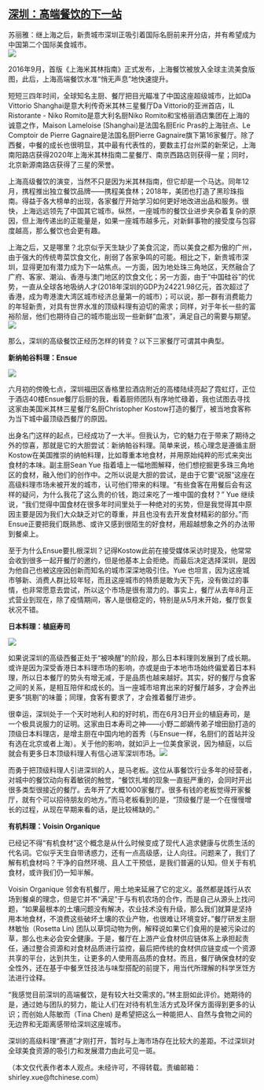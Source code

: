 <!--1593719521000-->
[深圳：高端餐饮的下一站](https://cn.ft.com/story/001088387?full=y)
------

<div></div><div class="story-lead">苏丽雅：继上海之后，新贵城市深圳正吸引着国际名厨前来开分店，并有希望成为中国第二个国际美食城市。</div><div class=" story-image image"><img src="https://thumbor.ftacademy.cn/unsafe/1340x754/https://thumbor.ftacademy.cn/unsafe/picture/4/000096764_piclink.jpg"></div><div class="story-body"><div id="story-body-container"><p>2016年9月，首版《上海米其林指南》正式发布，上海餐饮被放入全球主流美食版图，此后，上海高端餐饮水准“悄无声息”地快速提升。</p><p>短短三四年时间，全球知名主厨、餐厅把目光瞄准了中国这座超级城市，比如Da Vittorio Shanghai是意大利传奇米其林三星餐厅Da Vittorio的亚洲首店，IL Ristorante - Niko Romito是意大利名厨Niko Romito和宝格丽酒店集团在上海的诚意之作，Maison Lameloise (Shanghai)是法国名厨Eric Pras的上海驻点、Le Comptoir de Pierre Gagnaire是法国名厨Pierre Gagnaire旗下第16家餐厅。除了西餐，中餐的成长也很明显，其中最有代表性的，要数主打台州菜的新荣记，上海南阳路店获得2020年上海米其林指南二星餐厅、南京西路店则获得一星；同时，北京新源南路店获得了三星的荣誉。</p><p>上海高级餐饮的演变，当然不只是因为米其林指南，但它却是一个马达。同年12月，携程推出独立餐饮品牌——携程美食林；2018年，美团也打造了黑珍珠指南。得益于各大榜单的出现，各家餐厅开始学习如何更好地改进出品和服务。很快，上海远远领先了中国其它城市。纵然，一座城市的餐饮业进步夹杂着复杂的原因，但上海传递出的正能量是，如果一座城市越多元，对新鲜事物的接受度与包容度越高，那么餐饮也会更有趣。</p><p>上海之后，又是哪里？北京似乎天生缺少了美食沉淀，而以美食之都为傲的广州，由于强大的传统粤菜饮食文化，削弱了各家争鸣的可能。相比之下，新贵城市深圳，显得更加有潜力成为下一站焦点。一方面，因为地处珠三角地区，天然融合了广府、客家、潮汕、香港与澳门地区的饮食文化；另一方面，由于“中国硅谷”的优势，一直从全球各地吸纳人才(2018年深圳的GDP为24221.98亿元，首次超过了香港，成为粤港澳大湾区城市经济总量第一的城市）；可以说，那一群有消费能力的年轻新贵，对具有世界水准的顶级料理有迫切的需求；同样，对于年长一些的富裕阶层，他们也期待自己的城市能出现一些新鲜“血液”，满足自己的需要与期望。<img src="https://thumbor.ftacademy.cn/unsafe/picture/8/000096768_piclink.jpg" /></p><div  data-o-ads-name="mpu-middle1" class="o-ads in-article-advert" data-o-ads-formats-default="false"  data-o-ads-formats-small="FtcMobileMpu"  data-o-ads-formats-medium="FtcMpu" data-o-ads-formats-large="FtcMpu" data-o-ads-formats-extra="FtcMpu" data-o-ads-targeting="cnpos=middle1;" data-cy='[{"devices":["PC","iPhoneWeb","AndroidWeb","iPhoneApp","AndroidApp"],"pattern":"MPU","position":"Middle1","container":"mpuInStory"}]'></div><p>那么，深圳的高级餐饮正经历怎样的转变？以下三家餐厅可谓其中典型。</p><p><b>新纳帕谷料理：Ensue</p><p></b></p><p><img src="https://thumbor.ftacademy.cn/unsafe/picture/7/000096767_piclink.jpg" /></p><p>六月初的傍晚七点，深圳福田区香格里拉酒店附近的高楼陆续亮起了霓虹灯，正位于酒店40楼Ensue餐厅后厨的我，看着厨师团队有序地忙碌着，我也试图去寻找这家由美国米其林三星餐厅名厨Christopher Kostow打造的餐厅，被当地食客称为当下城中最顶级西餐厅的原因。</p><p>出身名门这样的起点，已经成功了一大半。但我认为，它的魅力在于带来了期待之外的惊喜，那就是它的大胆尝试：新纳帕谷料理。简单来说，核心理念是遵循主厨Kostow在美国推崇的纳帕料理，比如尊重本地食材，并用原始纯粹的形式来突出食材的本味。副主厨Sean Yue 指着墙上一幅地图解释，他们想挖掘更多珠三角地区的食材，融入他们的创作中。之所以说是大胆的尝试，是由于它要“说服”这座在高级料理市场未被开发的城市，认可他们带来的料理。“有些食客在用餐后会有这样的疑问，为什么我花了这么贵的价钱，跑过来吃了一堆中国的食材？” Yue 继续说，“我们觉得中国食材在很多年时间里处于一种绝对的劣势，但是我觉得其中原因主要是因为我们大众缺乏对它的尊重，并且也没有去开发食材精彩的部分。”而Ensue正要把我们既熟悉、或许又感到很陌生的好食材，用超越想象之外的办法带到餐桌上。</p><div data-o-ads-name="mpu-middle2" class="o-ads in-article-advert" data-o-ads-formats-default="false"  data-o-ads-formats-small="FtcMobileMpu"  data-o-ads-formats-medium="false" data-o-ads-formats-large="false" data-o-ads-formats-extra="false" data-o-ads-targeting="cnpos=middle2;" data-cy='[{"devices":["iPhoneWeb","AndroidWeb","iPhoneApp","AndroidApp"],"pattern":"MPU","position":"Middle2","container":"mpuInStory"}]'></div><p>至于为什么Ensue要扎根深圳？记得Kostow此前在接受媒体采访时提及，他常常会收到很多一起开餐厅的邀约，但是他基本上会拒绝。而最后决定选择深圳，是因为他自己也被这座因创新而知名的城市深深地吸引住。Yue 也坦言，因为这座城市够新、消费人群比较年轻，而且这座城市的特质是敢为天下先，没有做过的事情，也非常愿意去尝试，所以这个市场是很有潜力的。事实上，餐厅从去年8月正式营业到现在，除了疫情期间，客人是很稳定的，特别是从5月末开始，餐厅恢复状况不错。</p><p><b>日本料理：植庭寿司</p><p></b></p><p><img src="https://thumbor.ftacademy.cn/unsafe/picture/5/000096765_piclink.jpg" /></p><p>如果说深圳的高级西餐正处于“被唤醒”的阶段，那么日本料理则发展到了成长期。或许是因为深受香港日本料理市场的影响，亦或是由于本地市场始终偏爱着日本料理，所以日本餐厅的势头有增无减，于是品质也越来越好。其实，好的餐厅与食客之间的关系，是相互陪伴和成长的。当一座城市培育出来的好餐厅越多，才会养出更多“挑剔”的味蕾；同理，食客有要求了，才会推着餐厅进步。</p><div data-o-ads-name="mpu-middle3" class="o-ads in-article-advert" data-o-ads-formats-default="false"  data-o-ads-formats-small="FtcMobileMpu"  data-o-ads-formats-medium="false" data-o-ads-formats-large="false" data-o-ads-formats-extra="false" data-o-ads-targeting="cnpos=middle3;" data-cy='[{"devices":["iPhoneWeb","AndroidWeb","iPhoneApp","AndroidApp"],"pattern":"MPU","position":"Middle3","container":"mpuInStory"}]'></div><p>很幸运，深圳处于一个天时地利人和的好时机，而在6月3日开业的植庭寿司，是一个极具说服力的证明。这家由日本寿司之神——小野二郎嫡传弟子增田励打造的顶级日本料理店，是增主厨在中国内地的首秀（与Ensue一样，名厨们的首站并没有选在北京或者上海）。关于他的影响，就如沪上一位美食家说，因为植庭，以后就会有更多日本顶级料理人有信心进军深圳市场。<img src="https://thumbor.ftacademy.cn/unsafe/picture/6/000096766_piclink.jpg" /></p><p>而勇于把顶级料理人引进深圳的人，是马老板。这位从事餐饮行业多年的经营者，对城中的餐饮动向有着敏锐的触觉，“餐饮扎堆的现象一直挺严重的，会同时开出很多类型很接近的餐厅。去年开了大概1000家餐厅。很多有钱的老板觉得开家餐厅，就有个可以招待朋友的地方。”而马老板看到的是，“顶级餐厅是一个在慢慢增长的过程，从现在早期来看的话，是比较稀缺的。”</p><p><b>有机料理：Voisin Organique</p><p></b></p><p>已经记不得“有机食材”这个概念是从什么时候变成了现代人追求健康与优质生活的代名词。它似乎天生自带诱惑力，还有一点高级感，让人向往。问题来了，我们了解有机食材吗？干净的自然环境、且人工干预低，是我们普遍的认知。但关于有机食材，或许我们仍一知半解。</p><div data-o-ads-name="mpu-middle4" class="o-ads in-article-advert" data-o-ads-formats-default="false"  data-o-ads-formats-small="FtcMobileMpu"  data-o-ads-formats-medium="false" data-o-ads-formats-large="false" data-o-ads-formats-extra="false" data-o-ads-targeting="cnpos=middle4;" data-cy='[{"devices":["iPhoneWeb","AndroidWeb","iPhoneApp","AndroidApp"],"pattern":"MPU","position":"Middle4","container":"mpuInStory"}]'></div><p>Voisin Organique 邻舍有机餐厅，用土地来延展了它的定义。虽然都是践行从农场到餐桌的理念，但是它并不“满足”于与有机农场的合作，而是自己从源头上找问题，“如果最根本的土壤问题没有解决，农业技术没有升级，那么我们就算是坚持用本地食材，不浪费这些破坏土壤的农业产物，也很难让环境变好。”餐厅研发主厨林敏怡（Rosetta Lin) 团队以草饲动物为例，解释说如果它们⻝用的是被污染过的草，那么也未必会安全健康。于是，餐厅在上游产业食材供应链体系上承担起责任，通过整合资源和对食材品质进行监控，最后把传统的食材供应链变成一个资源共享的平台，达到共生，让更多的人使用高品质的食材。而且，餐厅确保食材的安全性外，还在基于中餐烹饪技法与味型搭配的前提下，用当代所理解的科学烹饪方法进行诠释。</p><p>“我感觉目前深圳的高端餐饮，是有较大社交需求的。”林主厨如此评价。她期待的是，通过她与团队的努力，能让人们在对待有机生活方式及环保方面得到更多的认识；而创始人陈敏而（Tina Chen) 是希望把这么一种能把人、自然与食物之间的无边界和无距离感带给深圳这座城市。</p><p>深圳的高级料理“赛道”才刚打开，暂时与上海市场存在比较大的差距。不过深圳对全球美食资源的吸引力和发展潜力由此可见一斑。</p><p>（本文仅代表作者本人观点。未经许可，不得转载。责编邮箱：shirley.xue@ftchinese.com）</p></div><div class="clearfloat"></div></div>
